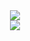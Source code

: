 <div align="center"> <img src="https://github-readme-streak-stats.herokuapp.com/?user=mq-yuan&theme=dark&hide_border=true" /> </div>



<!--
<div align="center"> <img src="https://metrics.lecoq.io/mq-yuantemplate=classic&config.timezone=Asia%2FShanghai"> </div>
<div align="center">  <img height="137px" src="https://github-readme-stats.vercel.app/api?username=iLGZH-y&show_icons=true&theme=tokyonight" /> <img height="137px" src="https://github-readme-stats.vercel.app/api/top-langs/?username=iLGZH-y&layout=compact&theme=tokyonight" /> </div>

<div align="center"> <img src="https://github-profile-trophy.vercel.app/?username=iLGZH-y&theme=onedark&column=-1" /> </div>
-->

<div align="center"> <img src="https://github-readme-activity-graph.vercel.app/graph?username=mq-yuan&theme=xcode" /> </div>


<!--
**iLGZH-y/iLGZH-y** is a ✨ _special_ ✨ repository because its `README.md` (this file) appears on your GitHub profile.

Here are some ideas to get you started:

- 🔭 I’m currently working on ...
- 🌱 I’m currently learning ...
- 👯 I’m looking to collaborate on ...
- 🤔 I’m looking for help with ...
- 💬 Ask me about ...
- 📫 How to reach me: ...
- 😄 Pronouns: ...
- ⚡ Fun fact: ...
-->
